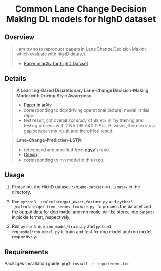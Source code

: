 <div align="center">   

# Common Lane Change Decision Making DL models for highD dataset
</div>

Overview
-----

> I am trying to reproduce papers in Lane Change Decision Making which evaluate with highD dataset.
> - [Paper in arXiv for highD Dataset](https://arxiv.org/abs/1810.05642)

Details
-----
> 

> **A Learning-Based Discretionary Lane-Change Decision-Making Model with Driving Style Awareness**
> - [Paper in arXiv](https://arxiv.org/abs/2010.09533)
> - corresponding to dop(driving operational picture) model in this repo.
> - test result, got overall accuracy of 88.9% in my training and testing process with 2 NVIDIA A40 GPUs. However, there exists a gap between my result and the offical result.

> **Lane-Change-Prediction-LSTM**
> - referenced and modified from [nqyy](https://github.com/nqyy)'s repo.
> - [Github](https://github.com/nqyy/lane-change-prediction-lstm)
> - corresponding to rnn model in this repo. 

Usage
-----
1. Please put the HighD dataset ``*/highd-dataset-v1.0/data/`` in the directory.

2. Run ``python3 ./calculate/get_event_feature.py`` and ``python3 ./calculate/get_time_serues_feature.py `` to process the dataset and the output data for dop model and rnn model will be stored into ``output/`` in pickle format, respectively.

3. Run ``python3 dop_cnn_model/train.py`` and ``python3 rnn_model/rnn_model.py`` to train and test for dop model and rnn model, respectively.

Requirements
------------
Packages installation guide: ``pip3 install -r requirement.txt``


